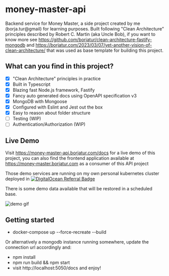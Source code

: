 # money-master-api

Backend service for Money Master, a side project created by me (borja.tur@gmail) for learning purposes. Built following "Clean Architecture" principles described by Robert C. Martin (aka Uncle Bob), if you want to know more see https://github.com/borjatur/clean-architecture-fastify-mongodb and https://borjatur.com/2023/03/07/yet-another-vision-of-clean-architecture/ that was used as base template for building this project.

## What can you find in this project?

- [x] "Clean Architecture" principles in practice
- [x] Built in Typescript
- [x] Blazing fast Node.js framework, Fastify
- [x] Fancy auto generated docs using OpenAPI specification v3
- [x] MongoDB with Mongoose
- [x] Configured with Eslint and Jest out the box
- [x] Easy to reason about folder structure
- [ ] Testing (WIP)
- [ ] Authentication/Authorization (WIP)

## Live Demo
Visit https://money-master-api.borjatur.com/docs for a live demo of this project, you can also find the frontend application available at https://money-master.borjatur.com as a consumer of this API project

Those demo services are running on my own personal kubernetes cluster deployed in [![DigitalOcean Referral Badge](https://web-platforms.sfo2.digitaloceanspaces.com/WWW/Badge%202.svg)](https://www.digitalocean.com/?refcode=e3a27deea2ac&utm_campaign=Referral_Invite&utm_medium=Referral_Program&utm_source=badge)

There is some demo data available that will be restored in a scheduled base.

![demo gif](https://api.apify.com/v2/key-value-stores/VOER43I2UCXPHhEjk/records/money-master-api.borjatur.com-scroll_lossy-comp)

## Getting started

* docker-compose up --force-recreate --build

Or alternatively a mongodb instance running somewhere, update the connection url accordingly and:

* npm install
* npm run build && npm start
* visit http://localhost:5050/docs and enjoy!